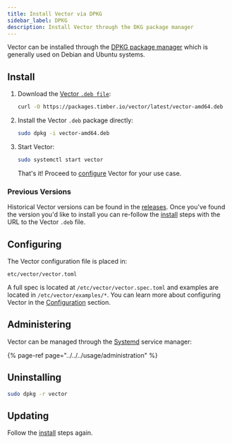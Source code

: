 ```yaml
---
title: Install Vector via DPKG
sidebar_label: DPKG
description: Install Vector through the DKG package manager
---
```


Vector can be installed through the [DPKG package manager][urls.dpkg] which is
generally used on Debian and Ubuntu systems.

## Install

1. Download the [Vector `.deb file`][urls.vector_downloads.latest/vector-amd64.deb]:

   ```bash
   curl -O https://packages.timber.io/vector/latest/vector-amd64.deb
   ```

2. Install the Vector `.deb` package directly:

   ```bash
   sudo dpkg -i vector-amd64.deb
   ```

3. Start Vector:

   ```bash
   sudo systemctl start vector
   ```

   That's it! Proceed to [configure](#configuring) Vector for your use case.

### Previous Versions

Historical Vector versions can be found in the [releases][urls.vector_releases].
Once you've found the version you'd like to install you can re-follow the
[install](#install) steps with the URL to the Vector `.deb` file.

## Configuring

The Vector configuration file is placed in:

```
etc/vector/vector.toml
```

A full spec is located at `/etc/vector/vector.spec.toml` and examples are
located in `/etc/vector/examples/*`. You can learn more about configuring
Vector in the [Configuration][docs.configuration] section.

## Administering

Vector can be managed through the [Systemd][urls.systemd] service manager:

{% page-ref page="../../../usage/administration" %}

## Uninstalling

```bash
sudo dpkg -r vector
```

## Updating

Follow the [install](#install) steps again.


[docs.configuration]: /docs/setup/configuration
[urls.dpkg]: https://wiki.debian.org/dpkg
[urls.systemd]: https://www.freedesktop.org/wiki/Software/systemd/
[urls.vector_downloads.latest/vector-amd64.deb]: https://packages.timber.io/vector/latest/vector-amd64.deb
[urls.vector_releases]: https://github.com/timberio/vector/releases
